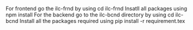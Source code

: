 For frontend go the ilc-frnd by using cd ilc-frnd
Insatll all packages using npm install
For the backend go to the ilc-bcnd directory by using cd ilc-bcnd
Install all the packages required using pip install -r requirement.tex
